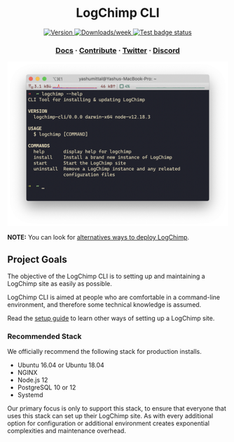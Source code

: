 <h1 align="center">
  LogChimp CLI
</h1>

<p align="center">
  <a href="https://npmjs.org/package/logchimp-cli">
    <img src="https://img.shields.io/npm/v/logchimp-cli.svg" alt="Version" />
  </a>
  <a href="https://npmjs.org/package/logchimp-cli">
    <img src="https://img.shields.io/npm/dw/logchimp-cli.svg" alt="Downloads/week" />
  </a>
  <a href="https://github.com/logchimp/logchimp-cli/actions?query=workflow%3ATest">
    <img src="https://github.com/logchimp/logchimp-cli/workflows/Test/badge.svg" alt="Test badge status" />
  </a>
</p>

<h3 align="center">
  <a href="https://logchimp.codecarrot.net/docs/install/cli/">Docs</a>
  <span> · </span>
  <a href="./CONTRIBUTING.md">Contribute</a>
  <span> · </span>
  <a href="https://twitter.com/logchimp">Twitter</a>
  <span> · </span>
  <a href="https://discord.gg/A7mztcC">Discord</a>
</h3>

<p align="center">
	<a href="https://logchimp.codecarrot.net/">
		<img src="./images/screnshot-of-logchimp-help-command.png" alt="screnshot of logchimp help command" width="600" />
	</a>
</p>

**NOTE:** You can look for [alternatives ways to deploy LogChimp](https://logchimp.codecarrot.net/docs/install).

## Project Goals

The objective of the LogChimp CLI is to setting up and maintaining a LogChimp site as easily as possible.

LogChimp CLI is aimed at people who are comfortable in a command-line environment, and therefore some technical knowledge is assumed.

Read the [setup guide](https://logchimp.codecarrot.net/docs/install/) to learn other ways of setting up a LogChimp site.

### Recommended Stack

We officially recommend the following stack for production installs.

- Ubuntu 16.04 or Ubuntu 18.04
- NGINX
- Node.js 12
- PostgreSQL 10 or 12
- Systemd

Our primary focus is only to support this stack, to ensure that everyone that uses this stack can set up their LogChimp site. As with every additional option for configuration or additional environment creates exponential complexities and maintenance overhead.
